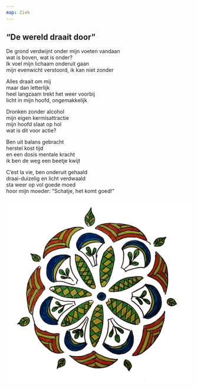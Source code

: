 ```yaml
---
map: Ziek
---
```


## “De wereld draait door”

De grond verdwijnt onder mijn voeten vandaan \
wat is boven, wat is onder? \
Ik voel mijn lichaam onderuit gaan \
mijn evenwicht verstoord, ik kan niet zonder

Alles draait om mij \
maar dan letterlijk \
heel langzaam trekt het weer voorbij \
licht in mijn hoofd, ongemakkelijk

Dronken zonder alcohol \
mijn eigen kermisattractie \
mijn hoofd slaat op hol \
wat is dit voor actie?

Ben uit balans gebracht \
herstel kost tijd \
en een dosis mentale kracht \
ik ben de weg een beetje kwijt

C’est la vie, ben onderuit gehaald \
draai-duizelig en licht verdwaald \
sta weer op vol goede moed \
hoor mijn moeder: “Schatje, het komt goed!”

![draaierij](draaierij.png)
